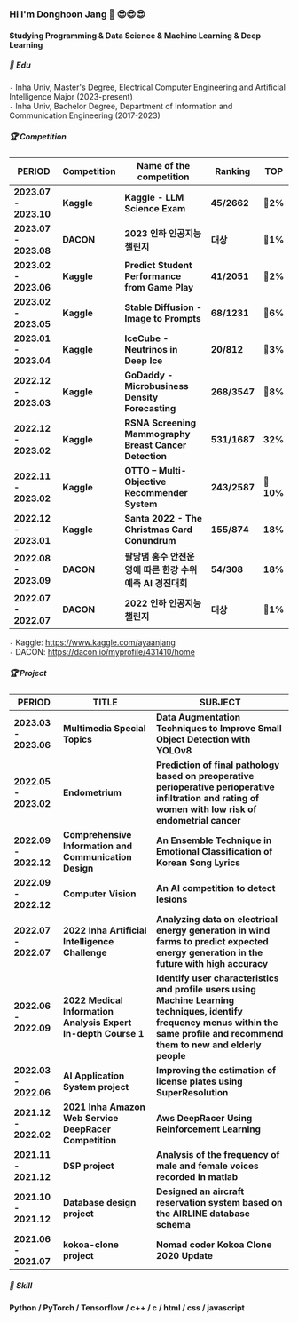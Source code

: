 ### Hi I'm Donghoon Jang 👋 😎😎😎
#### Studying Programming & Data Science & Machine Learning & Deep Learning   

##### 📘 ️Edu 
`-` Inha Univ, Master's Degree, Electrical Computer Engineering and Artificial Intelligence Major (2023-present)  
`-` Inha Univ, Bachelor Degree, Department of Information and Communication Engineering (2017-2023)  

##### 🏆 Competition

| PERIOD | Competition | Name of the competition | Ranking | TOP |
| ------ | ------ | ------ | ------ | ------ |
| **2023.07 - 2023.10** | **Kaggle** | **Kaggle - LLM Science Exam** | **45/2662** | **🥈2%** |
| **2023.07 - 2023.08** | **DACON** | **2023 인하 인공지능 챌린지** | **대상** | **🏅1%** |
| **2023.02 - 2023.06** | **Kaggle** | **Predict Student Performance from Game Play** | **41/2051** | **🥈2%** |
| **2023.02 - 2023.05** | **Kaggle** | **Stable Diffusion - Image to Prompts** | **68/1231** | **🥉6%** |
| **2023.01 - 2023.04** | **Kaggle** | **IceCube - Neutrinos in Deep Ice** | **20/812** | **🥈3%** |
| **2022.12 - 2023.03** | **Kaggle** | **GoDaddy - Microbusiness Density Forecasting** | **268/3547** | **🥉8%** |
| **2022.12 - 2023.02** | **Kaggle** | **RSNA Screening Mammography Breast Cancer Detection** | **531/1687** | **32%** |
| **2022.11 - 2023.02** | **Kaggle** | **OTTO – Multi-Objective Recommender System** | **243/2587** | **🥉10%** |
| **2022.12 - 2023.01** | **Kaggle** | **Santa 2022 - The Christmas Card Conundrum** | **155/874** | **18%** |
| **2022.08 - 2023.09** | **DACON** | **팔당댐 홍수 안전운영에 따른 한강 수위예측 AI 경진대회** | **54/308** | **18%** |
| **2022.07 - 2022.07** | **DACON** | **2022 인하 인공지능 챌린지** | **대상** | **🏅1%** |

`-` Kaggle: https://www.kaggle.com/ayaanjang <br>
`-` DACON: https://dacon.io/myprofile/431410/home <br>


##### 🏆 Project  

| PERIOD | TITLE | SUBJECT |
| ------ | ------ | ------ |
| **2023.03 - 2023.06** | **Multimedia Special Topics** | **Data Augmentation Techniques to Improve Small Object Detection with YOLOv8** |
| **2022.05 - 2023.02** | **Endometrium** | **Prediction of final pathology based on preoperative perioperative perioperative infiltration and rating of women with low risk of endometrial cancer** |
| **2022.09 - 2022.12** | **Comprehensive Information and Communication Design** | **An Ensemble Technique in Emotional Classification of Korean Song Lyrics** |
| **2022.09 - 2022.12** | **Computer Vision** | **An AI competition to detect lesions** 
| **2022.07 - 2022.07** | **2022 Inha Artificial Intelligence Challenge** | **Analyzing data on electrical energy generation in wind farms to predict expected energy generation in the future with high accuracy** |
| **2022.06 - 2022.09** | **2022 Medical Information Analysis Expert In-depth Course 1** | **Identify user characteristics and profile users using Machine Learning techniques, identify frequency menus within the same profile and recommend them to new and elderly people** |
| **2022.03 - 2022.06** | **AI Application System project** | **Improving the estimation of license plates using SuperResolution** |
| **2021.12 - 2022.02** | **2021 Inha Amazon Web Service DeepRacer Competition** | **Aws DeepRacer Using Reinforcement Learning** |
| **2021.11 - 2021.12** | **DSP project** | **Analysis of the frequency of male and female voices recorded in matlab** |
| **2021.10 - 2021.12** | **Database design project** | **Designed an aircraft reservation system based on the AIRLINE database schema** |
| **2021.06 - 2021.07** | **kokoa-clone project** | **Nomad coder Kokoa Clone 2020 Update** |

##### 🧩 Skill  

**Python / PyTorch / Tensorflow / c++ / c / html / css / javascript**    
